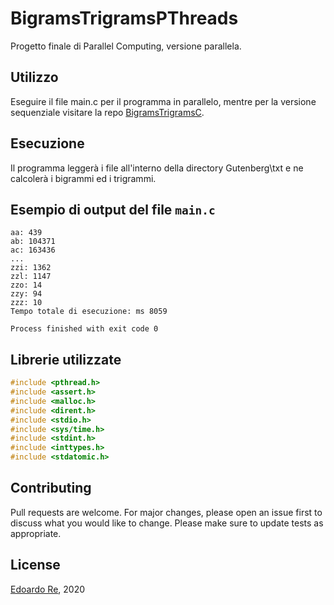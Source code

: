 # BigramsTrigramsPThreads
Progetto finale di Parallel Computing, versione parallela.

## Utilizzo
Eseguire il file main.c per il programma in parallelo, mentre per la versione sequenziale visitare la repo [BigramsTrigramsC](https://github.com/edoardore/BigramsTrigramsC).


## Esecuzione
Il programma leggerà i file all'interno della directory Gutenberg\txt e ne calcolerà i bigrammi ed i trigrammi.


## Esempio di output del file ```main.c```
```
aa: 439
ab: 104371
ac: 163436
...
zzi: 1362
zzl: 1147
zzo: 14
zzy: 94
zzz: 10
Tempo totale di esecuzione: ms 8059

Process finished with exit code 0
```

## Librerie utilizzate
```c
#include <pthread.h>
#include <assert.h>
#include <malloc.h>
#include <dirent.h>
#include <stdio.h>
#include <sys/time.h>
#include <stdint.h>
#include <inttypes.h>
#include <stdatomic.h>
```

## Contributing
Pull requests are welcome. For major changes, please open an issue first to discuss what you would like to change.
Please make sure to update tests as appropriate.


## License
[Edoardo Re](https://github.com/edoardore), 2020
